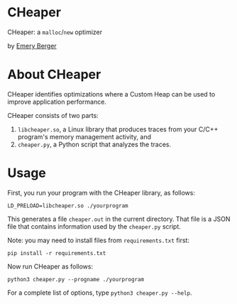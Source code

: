 # CHeaper

CHeaper: a `malloc`/`new` optimizer

by [Emery Berger](https://emeryberger.com)

# About CHeaper

CHeaper identifies optimizations where a Custom Heap can be used to improve application performance.

CHeaper consists of two parts:
1. `libcheaper.so`, a Linux library that produces traces from your C/C++ program's memory management activity, and
1. `cheaper.py`, a Python script that analyzes the traces.

# Usage

First, you run your program with the CHeaper library, as follows:

    LD_PRELOAD=libcheaper.so ./yourprogram

This generates a file `cheaper.out` in the current directory. That file is a JSON file that contains information used by the `cheaper.py` script.

Note: you may need to install files from `requirements.txt` first:

    pip install -r requirements.txt

Now run CHeaper as follows:

    python3 cheaper.py --progname ./yourprogram

For a complete list of options, type `python3 cheaper.py --help`.


